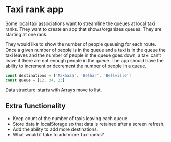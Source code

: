 # Taxi rank app

Some local taxi associations want to streamline the queues at local taxi ranks. They want to create an app that shows/organizes queues. They are starting at one rank.

They would like to show the number of people queueing for each route.
Once a given number of people is in the queue and a taxi is in the queue the taxi leaves and the number of people in the queue goes down, a taxi can’t leave if there are not enough people in the queue. The app should have the ability to increment or decrement the number of people in a queue.

```js
const destinations = ['Makhaza', 'Belhar', 'Bellville']
const queue = [12, 34, 23]
```

Data structure: starts with Arrays move to list.

## Extra functionality

* Keep count of the number of taxis leaving each queue.
* Store data in localStorage so that data is retained after a screen refresh.
* Add the ability to add more destinations.
* What would if take to add more Taxi ranks?


